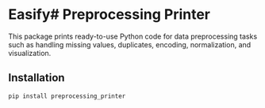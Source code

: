 # Easify# Preprocessing Printer

This package prints ready-to-use Python code for data preprocessing tasks such as handling missing values, duplicates, encoding, normalization, and visualization.

## Installation

```bash
pip install preprocessing_printer

